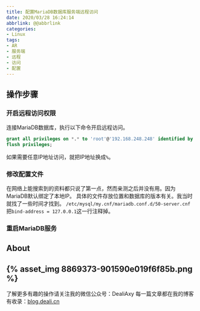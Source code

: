 ```yaml
---
title: 配置MariaDB数据库服务端远程访问
date: 2020/03/28 16:24:14
abbrlink: @@abbrlink
categories:
- Linux
tags:
- AR
- 服务端
- 远程
- 访问
- 配置
---
```

## 操作步骤
### 开启远程访问权限
连接MariaDB数据库，执行以下命令开启远程访问。
```sql
grant all privileges on *.* to 'root'@'192.168.248.248' identified by 'password';
flush privileges;
```
如果需要任意IP地址访问，就把IP地址换成`%`。


### 修改配置文件
在网络上能搜索到的资料都只说了第一点，然而亲测之后并没有用。因为MariaDB默认绑定了本地IP。
具体的文件存放位置和数据库的版本有关。我当时就找了一些时间才找到。
`/etc/mysql/my.cnf/mariadb.conf.d/50-server.cnf`
把`bind-address = 127.0.0.1`这一行注释掉。

### 重启MariaDB服务


## About
{% asset_img 8869373-901590e019f6f85b.png %}
---------------
了解更多有趣的操作请关注我的微信公众号：DealiAxy
每一篇文章都在我的博客有收录：[blog.deali.cn](http://blog.deali.cn)
